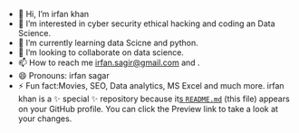 - 👋 Hi, I’m irfan khan
- 👀 I’m interested in cyber security ethical hacking and coding an Data Science.
- 🌱 I’m currently learning  data Scicne and python.
- 💞️ I’m looking to collaborate on  data science.
- 📫 How to reach me irfan.sagir@gmail.com and .
- 😄 Pronouns: irfan sagar
- ⚡ Fun fact:Movies, SEO, Data analytics, MS Excel and much more.
irfan khan is a ✨ special ✨ repository because it[s `README.md`](https://github.com/Sagarkhan0007) (this file) appears on your GitHub profile.
You can click the Preview link to take a look at your changes.
